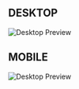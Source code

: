 ## DESKTOP
![Desktop Preview](https://i.imgur.com/Xav9rJd.png)

## MOBILE
![Desktop Preview](https://i.imgur.com/jxC8Uyc.png)